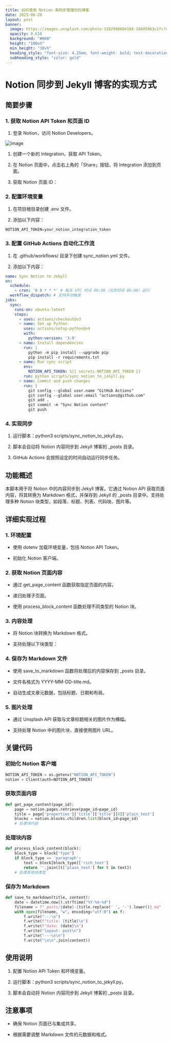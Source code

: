 ```yaml
---
title: 如何使用 Notion 来同步管理你的博客
date: 2025-06-28
layout: post
banner:
  image: https://images.unsplash.com/photo-1582998604188-38495963c1fc?crop=entropy&cs=tinysrgb&fit=max&fm=jpg&ixid=M3w2OTIwMzJ8MHwxfHJhbmRvbXx8fHx8fHx8fDE3NTEwODQ4NzF8&ixlib=rb-4.1.0&q=80&w=1080
  opacity: 0.618
  background: "#000"
  height: "100vh"
  min_height: "38vh"
  heading_style: "font-size: 4.25em; font-weight: bold; text-decoration: underline"
  subheading_style: "color: gold"
---
```


# Notion 同步到 Jekyll 博客的实现方式

## 简要步骤

### 1. 获取 Notion API Token 和页面 ID

1. 登录 Notion，访问 Notion Developers。

![image](https://prod-files-secure.s3.us-west-2.amazonaws.com/a7a0cc5a-89b9-4cda-8686-1fba0ca52f40/d19c1afe-dea5-4312-9333-786b0ba83054/image.png?X-Amz-Algorithm=AWS4-HMAC-SHA256&X-Amz-Content-Sha256=UNSIGNED-PAYLOAD&X-Amz-Credential=ASIAZI2LB466ZLKEHPUW%2F20250628%2Fus-west-2%2Fs3%2Faws4_request&X-Amz-Date=20250628T042751Z&X-Amz-Expires=3600&X-Amz-Security-Token=IQoJb3JpZ2luX2VjEIz%2F%2F%2F%2F%2F%2F%2F%2F%2F%2FwEaCXVzLXdlc3QtMiJHMEUCIHYX9SmIvynx5t5tKqmB%2BOOkAlZsV5uxhVB2GckeNDAVAiEAhIQuwgeAE6tiS8VazjQZ56JtLNHTlZU8tLZ0O7KWft8qiAQIhf%2F%2F%2F%2F%2F%2F%2F%2F%2F%2FARAAGgw2Mzc0MjMxODM4MDUiDLQSsFx1nl54mDLPdSrcA9mnMaehkCAtcMHpHnSNbZwPLTpWfobA1GZMdkgIQ0ZGY1HjH6uzDWPE1tk16xwCL0dtjUARasFSRVQXa9o%2Bp%2B8emo83bVrj8dKCIM1YKMBku6FKhYnwrT60Y7ibmJ%2BgkA6EUWiVFb4XH5tClJF1GZ8WgGz9UD4FOWirpyCjTws%2B%2F7ihfSB%2BptJ84k2wOoCXZ%2FEldlpVm9nMuhnAqS0u9V1kEJp2gcJmqSgAWX8IxSVaDyKvEEZnlUsKb0NiC%2BGB93gr%2FSgKZQv4Qr37nWVZJfKzIojGi8aO5rk2aOjSXSj02002DY2qnSzJbsbEurPgvDnm5tOSpQ0CvA1ZNwRvuWUJvRkeSnFJcbEXIg0oaaorbG2kkL4xS3Jy67O0lgfggxEk4SlQ6Npqw1KILGibW%2FnvH3o68xygrx%2BtDaOD%2B5ZslssVDSjY7XNCgyKP9nWnAJLE2E1KT%2BF0SOe8MZUnh5jM2uPv3X04sEoSE3tByx3bH4TCgARHZlsh0IyI2EFzcgQE%2BTFQgW2aiHOI5EnEwCAhlLiBu4JwDkPrKpm54JeqTcRNjhAklSpYw8dtIVyVWZT7kwXzpOfsxayTUrA2sqlsli1VEx8zk%2FnUWfuZkIYmeEK0vmFNFumurFxKMO%2FR%2FcIGOqUBjSPICs9kKDaXDXRfq46BZlPCQn%2BZwG3NT2UAoY3TV5vX4OB49nT9OUZI6LKlB3w4I3kYxBcuskbHOtWP9L9V8zrxOHo9O0rmzr%2FFWh7oVWU6lyeIVncpzcE%2F6ZfgbkSRPbbmEQqh248AjQ2T%2B6%2FW%2FLyVphZWvrQSS1eal4pTWsw%2Bi2n%2FGoQYiUouVVD06xaWYJyzi4gMmVbJ9UQgy0qU4YPazQWk&X-Amz-Signature=7d3aa48864845653cfbb911b6fa2c7c5c1f82017f02d8d6ab6807c5e5a80fa50&X-Amz-SignedHeaders=host&x-amz-checksum-mode=ENABLED&x-id=GetObject)

1. 创建一个新的 Integration，获取 API Token。

1. 在 Notion 页面中，点击右上角的「Share」按钮，将 Integration 添加到页面。

1. 获取 Notion 页面 ID：


### 2. 配置环境变量

1. 在项目根目录创建 .env 文件。

1. 添加以下内容：

```javascript
NOTION_API_TOKEN=your_notion_integration_token
```

### 3. 配置 GitHub Actions 自动化工作流

1. 在 .github/workflows/ 目录下创建 sync_notion.yml 文件。

1. 添加以下内容：

```yaml
name: Sync Notion to Jekyll
on:
  schedule:
    - cron: '0 0 * * *' # 每天 UTC 时间 00:00（北京时间 08:00）运行
  workflow_dispatch: # 支持手动触发
jobs:
  sync:
    runs-on: ubuntu-latest
    steps:
      - uses: actions/checkout@v3
      - name: Set up Python
        uses: actions/setup-python@v4
        with:
          python-version: '3.9'
      - name: Install dependencies
        run: |
          python -m pip install --upgrade pip
          pip install -r requirements.txt
      - name: Run sync script
        env:
          NOTION_API_TOKEN: ${{ secrets.NOTION_API_TOKEN }}
        run: python scripts/sync_notion_to_jekyll.py
      - name: Commit and push changes
        run: |
          git config --global user.name "GitHub Actions"
          git config --global user.email "actions@github.com"
          git add .
          git commit -m "Sync Notion content"
          git push
```

### 4. 实现同步

1. 运行脚本：python3 scripts/sync_notion_to_jekyll.py。

1. 脚本会自动将 Notion 内容同步到 Jekyll 博客的 _posts 目录。

1. GitHub Actions 会按照设定的时间自动运行同步任务。

## 功能概述

本脚本用于将 Notion 中的内容同步到 Jekyll 博客。它通过 Notion API 获取页面内容，将其转换为 Markdown 格式，并保存到 Jekyll 的 _posts 目录中。支持处理多种 Notion 块类型，如段落、标题、列表、代码块、图片等。

## 详细实现过程

### 1. 环境配置

- 使用 dotenv 加载环境变量，包括 Notion API Token。

- 初始化 Notion 客户端。

### 2. 获取 Notion 页面内容

- 通过 get_page_content 函数获取指定页面的内容。

- 递归处理子页面。

- 使用 process_block_content 函数处理不同类型的 Notion 块。

### 3. 内容处理

- 将 Notion 块转换为 Markdown 格式。

- 支持处理以下块类型：


### 4. 保存为 Markdown 文件

- 使用 save_to_markdown 函数将处理后的内容保存到 _posts 目录。

- 文件名格式为 YYYY-MM-DD-title.md。

- 自动生成文章元数据，包括标题、日期和布局。

### 5. 图片处理

- 通过 Unsplash API 获取与文章标题相关的图片作为横幅。

- 支持处理 Notion 中的图片块，直接使用图片 URL。

## 关键代码

### 初始化 Notion 客户端

```python
NOTION_API_TOKEN = os.getenv("NOTION_API_TOKEN")
notion = Client(auth=NOTION_API_TOKEN)
```

### 获取页面内容

```python
def get_page_content(page_id):
    page = notion.pages.retrieve(page_id=page_id)
    title = page['properties']['title']['title'][0]['plain_text']
    blocks = notion.blocks.children.list(block_id=page_id)
    # 处理块内容
```

### 处理块内容

```python
def process_block_content(block):
    block_type = block['type']
    if block_type == 'paragraph':
        text = block[block_type]['rich_text']
        return ''.join([t['plain_text'] for t in text])
    # 处理其他块类型
```

### 保存为 Markdown

```python
def save_to_markdown(title, content):
    date = datetime.now().strftime("%Y-%m-%d")
    filename = f"_posts/{date}-{title.replace(' ', '-').lower()}.md"
    with open(filename, "w", encoding="utf-8") as f:
        f.write("---\n")
        f.write(f"title: {title}\n")
        f.write(f"date: {date}\n")
        f.write("layout: post\n")
        f.write("---\n\n")
        f.write("\n\n".join(content))
```

## 使用说明

1. 配置 Notion API Token 和环境变量。

1. 运行脚本：python3 scripts/sync_notion_to_jekyll.py。

1. 脚本会自动将 Notion 内容同步到 Jekyll 博客的 _posts 目录。

## 注意事项

- 确保 Notion 页面已与集成共享。

- 根据需要调整 Markdown 文件的元数据和格式。